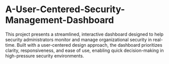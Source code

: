 # A-User-Centered-Security-Management-Dashboard
This project presents a streamlined, interactive dashboard designed to help security administrators monitor and manage organizational security in real-time. Built with a user-centered design approach, the dashboard prioritizes clarity, responsiveness, and ease of use, enabling quick decision-making in high-pressure security environments.
